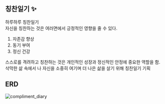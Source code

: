 ## 칭찬일기 ✨

하루하루 칭찬일기 </br>
자신을 칭찬하는 것은 여러면에서 긍정적인 영향을 줄 수 있다.
1. 자존감 향상
2. 동기 부여
3. 정신 건강

스스로를 격려하고 칭찬하는 것은 개인적인 성장과 정신적인 안정에 중요한 역할을 함. 삭막한 삶 속에서 나 자신을 소중히 여기며 더 나은 삶을 살기 위해 칭찬일기 기획

## ERD

![compliment_diary](https://github.com/user-attachments/assets/8d0897f9-75a7-4469-bfa7-6e93dab3c642)
